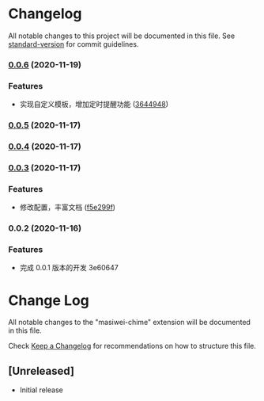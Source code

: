 # Changelog

All notable changes to this project will be documented in this file. See [standard-version](https://github.com/conventional-changelog/standard-version) for commit guidelines.

### [0.0.6](https://github.com/artoriaschan/masiwei-chime/compare/v0.0.5...v0.0.6) (2020-11-19)


### Features

* 实现自定义模板，增加定时提醒功能 ([3644948](https://github.com/artoriaschan/masiwei-chime/commit/3644948181388e7e0cd2030c235cf444b2e2976b))

### [0.0.5](https://github.com/artoriaschan/masiwei-chime/compare/v0.0.4...v0.0.5) (2020-11-17)

### [0.0.4](https://github.com/artoriaschan/masiwei-chime/compare/v0.0.3...v0.0.4) (2020-11-17)

### [0.0.3](https://github.com/artoriaschan/masiwei-chime/compare/v0.0.2...v0.0.3) (2020-11-17)


### Features

* 修改配置，丰富文档 ([f5e299f](https://github.com/artoriaschan/masiwei-chime/commit/f5e299f5401252b847f62777cb334ede40294440))

### 0.0.2 (2020-11-16)


### Features

* 完成 0.0.1 版本的开发 3e60647

# Change Log

All notable changes to the "masiwei-chime" extension will be documented in this file.

Check [Keep a Changelog](http://keepachangelog.com/) for recommendations on how to structure this file.

## [Unreleased]

- Initial release